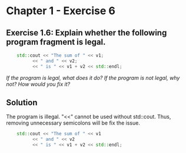 # Chapter 1 - Exercise 6

## Exercise 1.6: Explain whether the following program fragment is legal.

```cpp
	std::cout << "The sum of " << v1;
          << " and " << v2;
          << " is " << v1 + v2 << std::endl;
```

*If the program is legal, what does it do? If the program is not legal, why not? How would you fix it?*

## Solution

The program is illegal. "<<" cannot be used without std::cout. Thus, removing unnecessary semicolons will be fix the issue.

```cpp
	std::cout << "The sum of " << v1
          << " and " << v2
          << " is " << v1 + v2 << std::endl;
```

